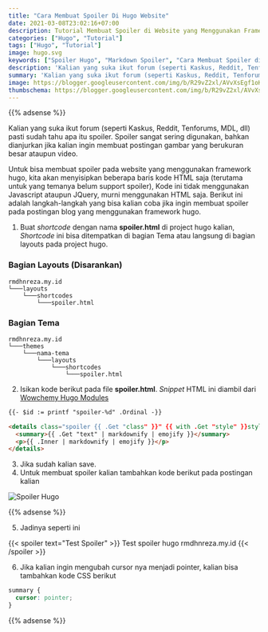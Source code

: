 ```yaml
---
title: "Cara Membuat Spoiler Di Hugo Website"
date: 2021-03-08T23:02:16+07:00
description: Tutorial Membuat Spoiler di Website yang Menggunakan Framework Hugo
categories: ["Hugo", "Tutorial"]
tags: ["Hugo", "Tutorial"]
image: hugo.svg
keywords: ["Spoiler Hugo", "Markdown Spoiler", "Cara Membuat Spoiler di Hugo", "Cara Membuat Spoiler di Hugo Static", "Create Spoiler Hugo Website"]
description: 'Kalian yang suka ikut forum (seperti Kaskus, Reddit, Tenforums, MDL, dll) pasti sudah tahu apa itu spoiler. Spoiler sangat sering digunakan, bahkan dianjurkan jika kalian ingin membuat postingan gambar yang berukuran besar ataupun video.'
summary: 'Kalian yang suka ikut forum (seperti Kaskus, Reddit, Tenforums, MDL, dll) pasti sudah tahu apa itu spoiler. Spoiler sangat sering digunakan, bahkan dianjurkan jika kalian ingin membuat postingan gambar yang berukuran besar ataupun video.'
image: https://blogger.googleusercontent.com/img/b/R29vZ2xl/AVvXsEgf1oK8J4S3tNRWW330MlC17FhhksTbIfUXE49C6mbc5OQTrkhr290jKKDMwmYNiVHY-RNXhPurj7DCzzXZpw9XnEO36JnkBWIYMjEk7EEexmYw57w5KDiQVs7rFh71xCvHzMvU0wu-haVqmqgwBxnL-Y7v5lXBGASCMKsNfC-__2j6op-H9eKE6-1aSvds/s80-rw/hugo.png
thumbschema: https://blogger.googleusercontent.com/img/b/R29vZ2xl/AVvXsEgf1oK8J4S3tNRWW330MlC17FhhksTbIfUXE49C6mbc5OQTrkhr290jKKDMwmYNiVHY-RNXhPurj7DCzzXZpw9XnEO36JnkBWIYMjEk7EEexmYw57w5KDiQVs7rFh71xCvHzMvU0wu-haVqmqgwBxnL-Y7v5lXBGASCMKsNfC-__2j6op-H9eKE6-1aSvds/s0/hugo.png
---
```


{{% adsense %}}

Kalian yang suka ikut forum (seperti Kaskus, Reddit, Tenforums, MDL, dll) pasti sudah tahu apa itu spoiler. Spoiler sangat sering digunakan, bahkan dianjurkan jika kalian ingin membuat postingan gambar yang berukuran besar ataupun video.

Untuk bisa membuat spoiler pada website yang menggunakan framework hugo, kita akan menyisipkan beberapa baris kode HTML saja (terutama untuk yang temanya belum support spoiler), Kode ini tidak menggunakan Javascript ataupun JQuery, murni menggunakan HTML saja. Berikut ini adalah langkah-langkah yang bisa kalian coba jika ingin membuat spoiler pada postingan blog yang menggunakan framework hugo.

1. Buat *shortcode* dengan nama **spoiler.html** di project hugo kalian, *Shortcode* ini bisa ditempatkan di bagian Tema atau langsung di bagian layouts pada project hugo.

### Bagian Layouts (Disarankan)
```
rmdhnreza.my.id
└───layouts
    └───shortcodes
        └───spoiler.html
```
### Bagian Tema
```
rmdhnreza.my.id
└───themes
    └───nama-tema
        └───layouts
            └───shortcodes
                └───spoiler.html
```
2. Isikan kode berikut pada file **spoiler.html**. *Snippet* HTML ini diambil dari [Wowchemy Hugo Modules](https://github.com/wowchemy/wowchemy-hugo-modules/blob/5072eddcc1eb7fcb3749a61fe2e83f4e1c36c557/wowchemy/layouts/shortcodes/spoiler.html) 
```html
{{- $id := printf "spoiler-%d" .Ordinal -}}

<details class="spoiler {{ .Get "class" }}" {{ with .Get "style" }}style="{{ . | safeCSS }}"{{ end }} id="{{$id}}">
  <summary>{{ .Get "text" | markdownify | emojify }}</summary>
  <p>{{ .Inner | markdownify | emojify }}</p>
</details>
```
3. Jika sudah kalian save.
4. Untuk membuat spoiler kalian tambahkan kode berikut pada postingan kalian

![Spoiler Hugo](https://blogger.googleusercontent.com/img/b/R29vZ2xl/AVvXsEhesQG716_QX-WylPx-qSQm9Kc31HZXvu5EW9CqrH7tQqIPmbmVdgBBK7rz_3nmiVJLQzcYPUoBuR1RG3WSBMM7_djKYdRchplcjf1UhrWC6WbfkeFBht4E5SihFYgmYCCtAMN8yNlfly5hJnZ5Xx1gaHWdWiEjvnnvZn7R9nwE45cmlHXk0GN5xax1aajt/s0/1.jpeg)

{{% adsense %}}

5. Jadinya seperti ini

{{< spoiler text="Test Spoiler" >}}
Test spoiler hugo rmdhnreza.my.id
{{< /spoiler >}}

6. Jika kalian ingin mengubah cursor nya menjadi pointer, kalian bisa tambahkan kode CSS berikut
```css
summary {
  cursor: pointer;
}
```

{{% adsense %}}
